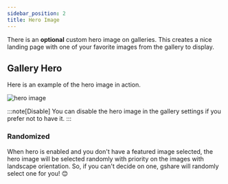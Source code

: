 ```yaml
---
sidebar_position: 2
title: Hero Image
---
```


There is an **optional** custom hero image on galleries. This creates a nice landing page with one of your favorite images from the gallery to display.

## Gallery Hero

Here is an example of the hero image in action.

![hero image](https://i.imgur.com/whuJOdh.jpeg)

:::note[Disable]
You can disable the hero image in the gallery settings if you prefer not to have it.
:::

### Randomized

When hero is enabled and you don't have a featured image selected, the hero image will be selected randomly with priority on the images with landscape orientation. So, if you can't decide on one, gshare will randomly select one for you! 😊
